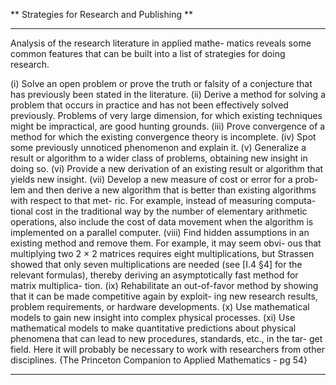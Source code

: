 ** Strategies for Research and Publishing **
********************************************
Analysis of the research literature in applied mathe-
matics reveals some common features that can be built
into a list of strategies for doing research.

(i) Solve an open problem or prove the truth or falsity
of a conjecture that has previously been stated in
the literature.
(ii) Derive a method for solving a problem that occurs
in practice and has not been effectively solved
previously. Problems of very large dimension, for
which existing techniques might be impractical,
are good hunting grounds.
(iii) Prove convergence of a method for which the
existing convergence theory is incomplete.
(iv) Spot some previously unnoticed phenomenon and
explain it.
(v) Generalize a result or algorithm to a wider class of
problems, obtaining new insight in doing so.
(vi) Provide a new derivation of an existing result or
algorithm that yields new insight.
(vii) Develop a new measure of cost or error for a prob-
lem and then derive a new algorithm that is better
than existing algorithms with respect to that met-
ric. For example, instead of measuring computa-
tional cost in the traditional way by the number
of elementary arithmetic operations, also include
the cost of data movement when the algorithm is
implemented on a parallel computer.
(viii) Find hidden assumptions in an existing method
and remove them. For example, it may seem obvi-
ous that multiplying two 2 × 2 matrices requires
eight multiplications, but Strassen showed that
only seven multiplications are needed (see [I.4 §4]
for the relevant formulas), thereby deriving an
asymptotically fast method for matrix multiplica-
tion.
(ix) Rehabilitate an out-of-favor method by showing
that it can be made competitive again by exploit-
ing new research results, problem requirements,
or hardware developments.
(x) Use mathematical models to gain new insight into
complex physical processes.
(xi) Use mathematical models to make quantitative
predictions about physical phenomena that can
lead to new procedures, standards, etc., in the tar-
get field. Here it will probably be necessary to work
with researchers from other disciplines.
{The Princeton Companion to Applied Mathematics - pg 54}
**********************
